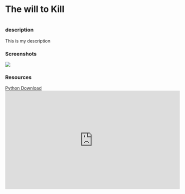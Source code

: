 <h1>The will to Kill<h1>

<h3>description</h3>

<p>
  This is my description
<p>

<h3>Screenshots</h3>
<img src=https://github.com/MPark0930/The-will-to-Kill/>

<h3>Resources</h3>
<a href ="https://www.python.org/downloads/"> Python Download</a>
<iframe width="560" height="315" src="https://www.youtube.com/embed/_GikMdhAhv0" frameborder="0" allowfullscreen></iframe>
